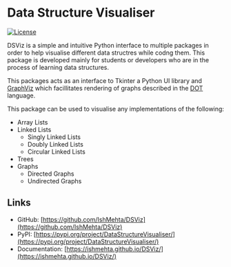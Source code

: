 # Data Structure Visualiser
[![License](https://img.shields.io/badge/license-MIT-brightgreen)][license_link]

[license_link]:https://github.com/IshMehta/DSViz/blob/main/LICENSE


DSViz is a simple and intuitive Python interface to multiple packages in order to help visualise different data structres while codng them. This package is developed mainly for students or developers who are in the process of learning data structures. 

 This packages acts as an interface to Tkinter a Python UI library and [GraphViz](https://www.graphviz.org/) which facillitates rendering of graphs described in the [DOT](https://www.graphviz.org/doc/info/lang.html) language.

This package can be used to visualise any implementations of the following:

* Array Lists
* Linked Lists
    * Singly Linked Lists
    * Doubly Linked Lists
    * Circular Linked Lists
* Trees
* Graphs
    * Directed Graphs
    * Undirected Graphs

## Links

- GitHub: [https://github.com/IshMehta/DSViz](https://github.com/IshMehta/DSViz)
- PyPI: [https://pypi.org/project/DataStructureVisualiser/](https://pypi.org/project/DataStructureVisualiser/)
- Documentation: [https://ishmehta.github.io/DSViz/](https://ishmehta.github.io/DSViz/)
